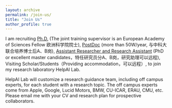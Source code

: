 ```yaml
---
layout: archive
permalink: /join-us/
title: "Join Us"
author_profile: true
---
```



I am recruiting [Ph.D.](https://www.gbu.edu.cn/detail/article/731) (The joint training supervisor is an European Academy of Sciences Fellow 欧洲科学院院士), [PostDoc](http://join.gbu.edu.cn/#/app/dwqdx/epxing_recruit/zpwz?pageId=7F6264E7CD444BE3B34823E31071EFDE&postListId=C806196294374AC58BF60FDC1BE4479F) (more than 50W/year, 与中科大联合培养博士后A、B岗), [Assistant Researcher and Research Assistant](https://mp.weixin.qq.com/s/2k_y3IRTaR1ctjoBeMkWEQ) (PhD or excellent master candidates，特任研究员分A、B岗，研究助理可以远程), Visiting Scholar/Students（Providing accommodation，可以远程）, to join my research laboratory HelpAI Lab. 

HelpAI Lab will customize a research guidance team, including off campus experts, for each student with a research topic. The off campus experts come from Apple, Google, Lucid Motors, BMW, CU-ICAR, ERAU, CMU, etc. Please email me with your CV and research plan for prospective collaborators. 
